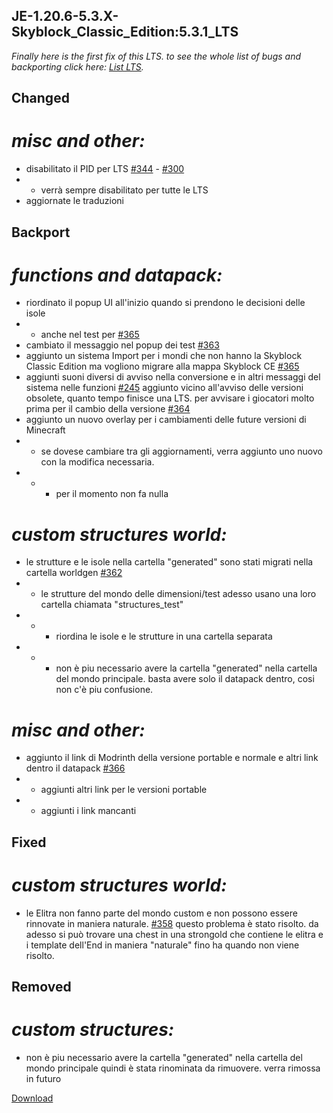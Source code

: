 ## JE-1.20.6-5.3.X-Skyblock_Classic_Edition:5.3.1_LTS

_Finally here is the first fix of this LTS. to see the whole list of bugs and backporting click here: [List LTS](https://github.com/Loweredgames/SkyOsirion/issues/294)._

## Changed

# _misc and other:_

- disabilitato il PID per LTS [#344](https://github.com/Loweredgames/Skyblock-Classic-Edition/issues/344) - [#300](https://github.com/Loweredgames/Skyblock-Classic-Edition/issues/300)
- - verrà sempre disabilitato per tutte le LTS
- aggiornate le traduzioni

## Backport

# _functions and datapack:_

- riordinato il popup UI all'inizio quando si prendono le decisioni delle isole
- - anche nel test per [#365](https://github.com/Loweredgames/Skyblock-Classic-Edition/issues/356)
- cambiato il messaggio nel popup dei test [#363](https://github.com/Loweredgames/Skyblock-Classic-Edition/issues/363)
- aggiunto un sistema Import per i mondi che non hanno la Skyblock Classic Edition ma vogliono migrare alla mappa Skyblock CE [#365](https://github.com/Loweredgames/Skyblock-Classic-Edition/issues/365)
- aggiunti suoni diversi di avviso nella conversione e in altri messaggi del sistema nelle funzioni [#245](https://github.com/Loweredgames/Skyblock-Classic-Edition/issues/245)
aggiunto vicino all'avviso delle versioni obsolete, quanto tempo finisce una LTS. per avvisare i giocatori molto prima per il cambio della versione [#364](https://github.com/Loweredgames/Skyblock-Classic-Edition/issues/364)
- aggiunto un nuovo overlay per i cambiamenti delle future versioni di Minecraft
- - se dovese cambiare tra gli aggiornamenti, verra aggiunto uno nuovo con la modifica necessaria.
- - - per il momento non fa nulla

# _custom structures world:_

- le strutture e le isole nella cartella "generated" sono stati migrati nella cartella worldgen [#362](https://github.com/Loweredgames/Skyblock-Classic-Edition/issues/362)
- - le strutture del mondo delle dimensioni/test adesso usano una loro cartella chiamata "structures_test"
- - - riordina le isole e le strutture in una cartella separata
- - - non è piu necessario avere la cartella "generated" nella cartella del mondo principale. basta avere solo il datapack dentro, cosi non c'è piu confusione.

# _misc and other:_

- aggiunto il link di Modrinth della versione portable e normale e altri link dentro il datapack [#366](https://github.com/Loweredgames/Skyblock-Classic-Edition/issues/366)
- - aggiunti altri link per le versioni portable
- - aggiunti i link mancanti

## Fixed

# _custom structures world:_

- le Elitra non fanno parte del mondo custom e non possono essere rinnovate in maniera naturale. [#358](https://github.com/Loweredgames/Skyblock-Classic-Edition/issues/358)
questo problema è stato risolto. da adesso si può trovare una chest in una strongold che contiene le elitra e i template dell'End in maniera "naturale" fino ha quando non viene risolto.

## Removed

# _custom structures:_

- non è piu necessario avere la cartella "generated" nella cartella del mondo principale
quindi è stata rinominata da rimuovere. verra rimossa in futuro

[Download](https://github.com/Loweredgames/Skyblock-Classic-Edition/releases/download/1.20.6_JE-5a/Skyblock.Classic.Edition_LTS.zip)